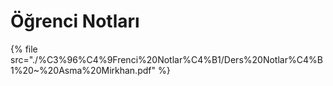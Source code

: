 # Öğrenci Notları

<!--Index-->

{% file src="./%C3%96%C4%9Frenci%20Notlar%C4%B1/Ders%20Notlar%C4%B1%20~%20Asma%20Mirkhan.pdf" %}

<!--Index-->
